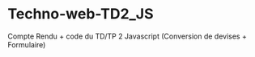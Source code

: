 # Techno-web-TD2_JS

Compte Rendu + code du TD/TP 2 Javascript (Conversion de devises + Formulaire) 
